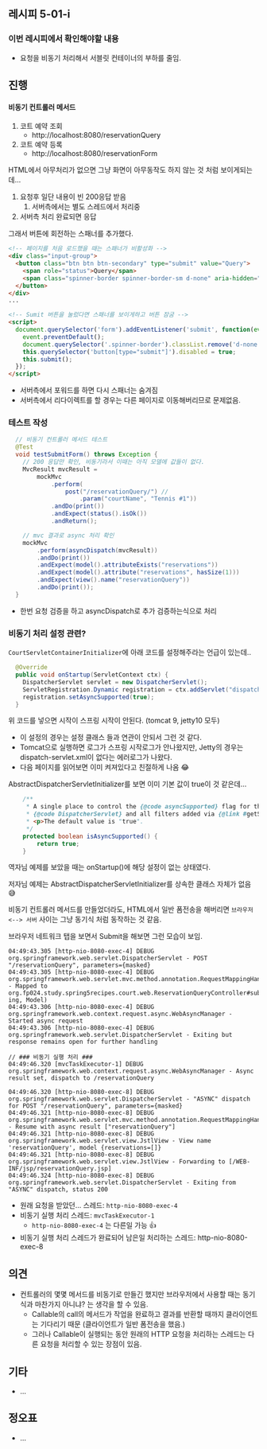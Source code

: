 ## 레시피 5-01-i 

> 
>

### 이번 레시피에서 확인해야할  내용

* 요청을 비동기 처리해서 서블릿 컨테이너의 부하를 줄임.

  
  
  

## 진행

#### 비동기 컨트롤러 메서드

1. 코트 예약 조회
   * http://localhost:8080/reservationQuery
2. 코트 예약 등록
   * http://localhost:8080/reservationForm 



HTML에서 아무처리가 없으면 그냥 화면이 아무동작도 하지 않는 것 처럼 보이게되는데...

1. 요청후 일단 내용이 빈 200응답 받음
   1. 서버측에서는 별도 스레드에서 처리중
2. 서버측 처리 완료되면 응답

그래서 버튼에 회전하는 스패너를 추가했다.

```html
<!-- 페이지를 처음 로드했을 때는 스패너가 비활성화 -->
<div class="input-group">
  <button class="btn btn btn-secondary" type="submit" value="Query">
    <span role="status">Query</span>
    <span class="spinner-border spinner-border-sm d-none" aria-hidden="true"></span>
  </button>
</div>
...

<!-- Sumit 버튼을 눌렀다면 스패너를 보이게하고 버튼 잠굼 --> 
<script>
  document.querySelector('form').addEventListener('submit', function(event) {
    event.preventDefault();
    document.querySelector('.spinner-border').classList.remove('d-none');
    this.querySelector('button[type="submit"]').disabled = true;
    this.submit();
  });
</script>
```

* 서버측에서 포워드를 하면 다시 스패너는 숨겨짐
* 서버측에서 리다이렉트를 할 경우는 다른 페이지로 이동해버리므로 문제없음.



### 테스트 작성

```java
  // 비동기 컨트롤러 메서드 테스트
  @Test
  void testSubmitForm() throws Exception {
    // 200 응답만 확인, 비동기라서 이때는 아직 모델에 값들이 없다.
    MvcResult mvcResult =
        mockMvc
            .perform(
                post("/reservationQuery/") //
                    .param("courtName", "Tennis #1"))
            .andDo(print())
            .andExpect(status().isOk())
            .andReturn();

    // mvc 결과로 async 처리 확인
    mockMvc
        .perform(asyncDispatch(mvcResult))
        .andDo(print())
        .andExpect(model().attributeExists("reservations"))
        .andExpect(model().attribute("reservations", hasSize(1)))
        .andExpect(view().name("reservationQuery"))
        .andDo(print());
  }
```

* 한번 요청 검증을 하고 asyncDispatch로 추가 검증하는식으로 처리





### 비동기 처리 설정 관련?

`CourtServletContainerInitializer`에 아래 코드를 설정해주라는 언급이 있는데..

```java
  @Override
  public void onStartup(ServletContext ctx) {
    DispatcherServlet servlet = new DispatcherServlet();
    ServletRegistration.Dynamic registration = ctx.addServlet("dispatcher", servlet);
    registration.setAsyncSupported(true);
  }
```

위 코드를 넣으면 시작이 스프링 시작이 안된다. (tomcat 9, jetty10 모두)

* 이 설정의 경우는 설정 클래스 들과 연관이 안되서 그런 것 같다.
* Tomcat으로 실행하면 로그가 스프링 시작로그가 안나왔지만, Jetty의 경우는 dispatch-servlet.xml이 없다는 에러로그가 나왔다.
* 다음 페이지를 읽어보면 이미 켜져있다고 친절하게 나옴 😂



AbstractDispatcherServletInitializer를 보면 이미 기본 값이 true이 것 같은데...

```java
	/**
	 * A single place to control the {@code asyncSupported} flag for the
	 * {@code DispatcherServlet} and all filters added via {@link #getServletFilters()}.
	 * <p>The default value is "true".
	 */
	protected boolean isAsyncSupported() {
		return true;
	}
```

역자님 예제를 보았을 때는 onStartup()에 해당 설정이 없는 상태였다.

저자님 예제는 AbstractDispatcherServletInitializer를 상속한 클래스 자체가 없음 😅

비동기 컨트롤러 메서드를 만들었더라도, HTML에서 일반 폼전송을 해버리면  `브라우저 <--> 서버`  사이는 그냥 동기식 처럼 동작하는 것 같음.

브라우저 네트워크 탭을 보면서 Submit을 해보면 그런 모습이 보임.



```
04:49:43.305 [http-nio-8080-exec-4] DEBUG org.springframework.web.servlet.DispatcherServlet - POST "/reservationQuery", parameters={masked}
04:49:43.305 [http-nio-8080-exec-4] DEBUG org.springframework.web.servlet.mvc.method.annotation.RequestMappingHandlerMapping - Mapped to org.fp024.study.spring5recipes.court.web.ReservationQueryController#submitForm(Str
ing, Model)
04:49:43.306 [http-nio-8080-exec-4] DEBUG org.springframework.web.context.request.async.WebAsyncManager - Started async request
04:49:43.306 [http-nio-8080-exec-4] DEBUG org.springframework.web.servlet.DispatcherServlet - Exiting but response remains open for further handling

// ### 비동기 실행 처리 ###
04:49:46.320 [mvcTaskExecutor-1] DEBUG org.springframework.web.context.request.async.WebAsyncManager - Async result set, dispatch to /reservationQuery     

04:49:46.320 [http-nio-8080-exec-8] DEBUG org.springframework.web.servlet.DispatcherServlet - "ASYNC" dispatch for POST "/reservationQuery", parameters={masked}            
04:49:46.321 [http-nio-8080-exec-8] DEBUG org.springframework.web.servlet.mvc.method.annotation.RequestMappingHandlerAdapter - Resume with async result ["reservationQuery"]
04:49:46.321 [http-nio-8080-exec-8] DEBUG org.springframework.web.servlet.view.JstlView - View name 'reservationQuery', model {reservations=[]}
04:49:46.321 [http-nio-8080-exec-8] DEBUG org.springframework.web.servlet.view.JstlView - Forwarding to [/WEB-INF/jsp/reservationQuery.jsp]
04:49:46.324 [http-nio-8080-exec-8] DEBUG org.springframework.web.servlet.DispatcherServlet - Exiting from "ASYNC" dispatch, status 200

```

* 원래 요청을 받았던... 스레드: `http-nio-8080-exec-4`
* 비동기 실행 처리 스레드:  `mvcTaskExecutor-1`
  * `http-nio-8080-exec-4` 는 다른일 가능 👍
* 비동기 실행 처리 스레드가 완료되어 남은일 처리하는 스레드: http-nio-8080-exec-8





## 의견

* 컨트롤러의 몇몇 메서드를 비동기로 만들긴 했지만 브라우저에서 사용할 때는 동기식과 마찬가지 아니냐? 는 생각을 할 수 있음.
  * Callable의 call의 메서드가 작업을 완료하고 결과를 반환할 때까지 클라이언트는 기다리기 때문 (클라이언트가 일반 폼전송을 했음.)
  * 그러나 Callable이 실행되는 동안 원래의 HTTP 요청을 처리하는 스레드는 다른 요청을 처리할 수 있는 장점이 있음.




## 기타

* ...



## 정오표

* ...

